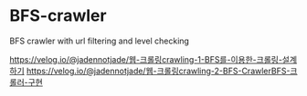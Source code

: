 # BFS-crawler
BFS crawler with url filtering and level checking 

https://velog.io/@jadennotjade/웹-크롤링crawling-1-BFS를-이용한-크롤링-설계하기
https://velog.io/@jadennotjade/웹-크롤링crawling-2-BFS-CrawlerBFS-크롤러-구현
